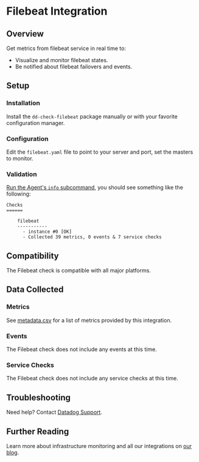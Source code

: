 # Filebeat Integration

## Overview

Get metrics from filebeat service in real time to:

* Visualize and monitor filebeat states.
* Be notified about filebeat failovers and events.

## Setup
### Installation

Install the `dd-check-filebeat` package manually or with your favorite configuration manager.

### Configuration

Edit the `filebeat.yaml` file to point to your server and port, set the masters to monitor.

### Validation

[Run the Agent's `info` subcommand](https://docs.datadoghq.com/agent/faq/agent-status-and-information/), you should see something like the following:

    Checks
    ======

        filebeat
        -----------
          - instance #0 [OK]
          - Collected 39 metrics, 0 events & 7 service checks

## Compatibility

The Filebeat check is compatible with all major platforms.

## Data Collected
### Metrics
See [metadata.csv](https://github.com/DataDog/integrations-extras/blob/master/filebeat/metadata.csv) for a list of metrics provided by this integration.

### Events
The Filebeat check does not include any events at this time.

### Service Checks
The Filebeat check does not include any service checks at this time.

## Troubleshooting
Need help? Contact [Datadog Support](http://docs.datadoghq.com/help/).

## Further Reading

Learn more about infrastructure monitoring and all our integrations on [our blog](https://www.datadoghq.com/blog/).